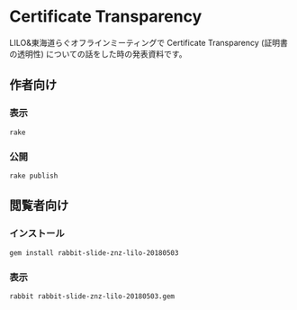 # Certificate Transparency

LILO&東海道らぐオフラインミーティングで Certificate Transparency (証明書の透明性) についての話をした時の発表資料です。

## 作者向け

### 表示

    rake

### 公開

    rake publish

## 閲覧者向け

### インストール

    gem install rabbit-slide-znz-lilo-20180503

### 表示

    rabbit rabbit-slide-znz-lilo-20180503.gem
